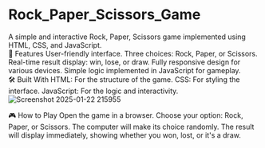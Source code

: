 # Rock_Paper_Scissors_Game

A simple and interactive Rock, Paper, Scissors game implemented using HTML, CSS, and JavaScript.
<br>
📝 Features
User-friendly interface.
Three choices: Rock, Paper, or Scissors.
Real-time result display: win, lose, or draw.
Fully responsive design for various devices.
Simple logic implemented in JavaScript for gameplay.
<br>
🛠️ Built With
HTML: For the structure of the game.
CSS: For styling the interface.
JavaScript: For the logic and interactivity.
<br>![Screenshot 2025-01-22 215955](https://github.com/user-attachments/assets/66c18f86-1ff0-4531-8a92-7a876f25158b)

🎮 How to Play
Open the game in a browser.
Choose your option: Rock, Paper, or Scissors.
The computer will make its choice randomly.
The result will display immediately, showing whether you won, lost, or it's a draw.
